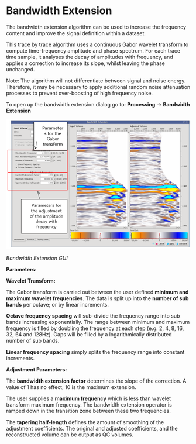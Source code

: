 # Bandwidth Extension

The bandwidth extension algorithm can be used to increase the frequency content and improve the signal definition within a dataset.

This trace by trace algorithm uses a continuous Gabor wavelet transform to compute time-frequency amplitude and phase spectrum. For each trace time sample, it analyses the decay of amplitudes with frequency, and applies a correction to increase its slope, whilst leaving the phase unchanged.

Note: The algorithm will not differentiate between signal and noise energy. Therefore, it may be necessary to apply additional random noise attenuation processes to prevent over-boosting of high frequency noise.

To open up the bandwidth extension dialog go to: **Processing** → **Bandwidth Extension**

![](../../.gitbook/assets/084_processing.png)

_Bandwidth Extension GUI_

**Parameters:**

**Wavelet Transform:**

The Gabor transform is carried out between the user defined **minimum and maximum wavelet frequencies**. The data is split up into the **number of sub bands** per octave; or by linear increments.

**Octave frequency spacing** will sub-divide the frequency range into sub bands increasing exponentially. The range between minimum and maximum frequency is filled by doubling the frequency at each step \(e.g. 2, 4, 8, 16, 32, 64 and 128Hz\). Gaps will be filled by a logarithmically distributed number of sub bands.

**Linear frequency spacing** simply splits the frequency range into constant increments.

**Adjustment Parameters:**

The **bandwidth extension factor** determines the slope of the correction. A value of 1 has no effect; 10 is the maximum extension.

The user supplies a **maximum frequency** which is less than wavelet transform maximum frequency. The bandwidth extension operator is ramped down in the transition zone between these two frequencies.

The **tapering half-length** defines the amount of smoothing of the adjustment coefficients. The original and adjusted coefficients, and the reconstructed volume can be output as QC volumes.

